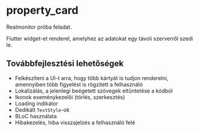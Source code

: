 # property_card

Realmonitor próba feladat.

Flutter widget-et renderel, amelyhez az adatokat egy távoli szerverről szedi le.

## Továbbfejlesztési lehetőségek

* Felkészíteni a UI-t arra, hogy több kártyát is tudjon renderelni, amennyiben több figyelést is rögzített a felhasználó
* Lokalizálás, a jelenlegi beégetett szövegek eltűntetése a kódból
* Ikonok eseménykezelői (törlés, szerkesztés)
* Loading indikátor
* Dedikált `TextStyle`-ok
* BLoC használata
* Hibakezelés, hiba visszajelzés a felhasználó felé
